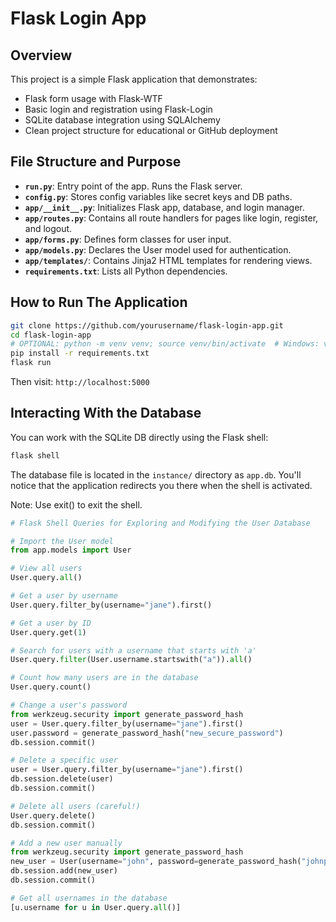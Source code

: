 # Flask Login App

## Overview

This project is a simple Flask application that demonstrates:

- Flask form usage with Flask-WTF
- Basic login and registration using Flask-Login
- SQLite database integration using SQLAlchemy
- Clean project structure for educational or GitHub deployment

## File Structure and Purpose

- **`run.py`**: Entry point of the app. Runs the Flask server.
- **`config.py`**: Stores config variables like secret keys and DB paths.
- **`app/__init__.py`**: Initializes Flask app, database, and login manager.
- **`app/routes.py`**: Contains all route handlers for pages like login, register, and logout.
- **`app/forms.py`**: Defines form classes for user input.
- **`app/models.py`**: Declares the User model used for authentication.
- **`app/templates/`**: Contains Jinja2 HTML templates for rendering views.
- **`requirements.txt`**: Lists all Python dependencies.

## How to Run The Application

```bash
git clone https://github.com/yourusername/flask-login-app.git
cd flask-login-app
# OPTIONAL: python -m venv venv; source venv/bin/activate  # Windows: venv\Scripts\activate
pip install -r requirements.txt
flask run
```
Then visit: `http://localhost:5000`

## Interacting With the Database

You can work with the SQLite DB directly using the Flask shell:

```bash
flask shell
```

The database file is located in the `instance/` directory as `app.db`. You'll notice that the application redirects you there when the shell is activated. 

Note: Use exit() to exit the shell.

```python
# Flask Shell Queries for Exploring and Modifying the User Database

# Import the User model
from app.models import User

# View all users
User.query.all()

# Get a user by username
User.query.filter_by(username="jane").first()

# Get a user by ID
User.query.get(1)

# Search for users with a username that starts with 'a'
User.query.filter(User.username.startswith("a")).all()

# Count how many users are in the database
User.query.count()

# Change a user's password
from werkzeug.security import generate_password_hash
user = User.query.filter_by(username="jane").first()
user.password = generate_password_hash("new_secure_password")
db.session.commit()

# Delete a specific user
user = User.query.filter_by(username="jane").first()
db.session.delete(user)
db.session.commit()

# Delete all users (careful!)
User.query.delete()
db.session.commit()

# Add a new user manually
from werkzeug.security import generate_password_hash
new_user = User(username="john", password=generate_password_hash("johnpassword"))
db.session.add(new_user)
db.session.commit()

# Get all usernames in the database
[u.username for u in User.query.all()]
```

